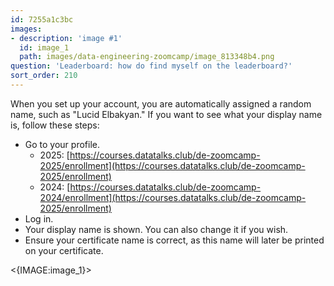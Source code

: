 ```yaml
---
id: 7255a1c3bc
images:
- description: 'image #1'
  id: image_1
  path: images/data-engineering-zoomcamp/image_813348b4.png
question: 'Leaderboard: how do find myself on the leaderboard?'
sort_order: 210
---
```


When you set up your account, you are automatically assigned a random name, such as "Lucid Elbakyan." If you want to see what your display name is, follow these steps:

- Go to your profile.
  - 2025: [https://courses.datatalks.club/de-zoomcamp-2025/enrollment](https://courses.datatalks.club/de-zoomcamp-2025/enrollment)
  - 2024: [https://courses.datatalks.club/de-zoomcamp-2024/enrollment](https://courses.datatalks.club/de-zoomcamp-2025/enrollment)
- Log in.
- Your display name is shown. You can also change it if you wish. 
- Ensure your certificate name is correct, as this name will later be printed on your certificate.

<{IMAGE:image_1}>